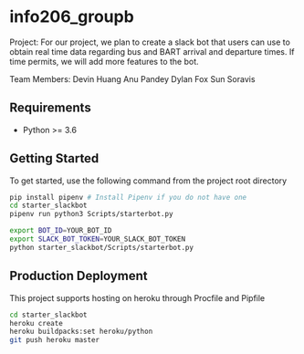 # info206_groupb
Project:
For our project, we plan to create a slack bot that users can use to obtain real time data regarding bus and BART arrival and departure times. If time permits, we will add more features to the bot.

Team Members:
Devin Huang
Anu Pandey
Dylan Fox
Sun Soravis

## Requirements

* Python >= 3.6

## Getting Started

To get started, use the following command from the project root directory

``` sh
pip install pipenv # Install Pipenv if you do not have one
cd starter_slackbot
pipenv run python3 Scripts/starterbot.py

export BOT_ID=YOUR_BOT_ID
export SLACK_BOT_TOKEN=YOUR_SLACK_BOT_TOKEN
python starter_slackbot/Scripts/starterbot.py
```
## Production Deployment

This project supports hosting on heroku through Procfile and Pipfile

``` sh
cd starter_slackbot
heroku create
heroku buildpacks:set heroku/python
git push heroku master
```